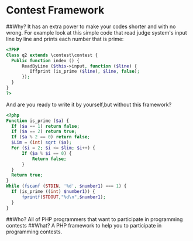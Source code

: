 # Contest Framework
##Why?
  It has an extra power to make your codes shorter and with no wrong.
  For example look at this simple code that read judge system's input line by line and prints each number that is prime:
  ```php
<?PHP
Class q2 extends \contest\contest {
    Public function index () {
        ReadByLine ($this->input, function ($line) {
           Offprint (is_prime ($line), $line, false);
        });
    }
}
?>
  ```
  And are you ready to write it by yourself,but without this framework?
  ```php
<?php
Function is_prime ($a) {
	If ($a == 1) return false;
	If ($a == 2) return true;
	If ($a % 2 == 0) return false;
	$Lim = (int) sqrt ($a);
	For ($i = 2; $i <= $lim; $i++) {
		If ($a % $i == 0) {
			Return false;
		}
	}
	Return true;
}
While (fscanf (STDIN, '%d', $number1) === 1) {
	If (is_prime ((int) $number1)) {
		fprintf(STDOUT,"%d\n",$number1);
	}
}
```
##Who?
  All of PHP programmers that want to participate in programming contests
##What?
  A PHP framework to help you to participate in programming contests.

